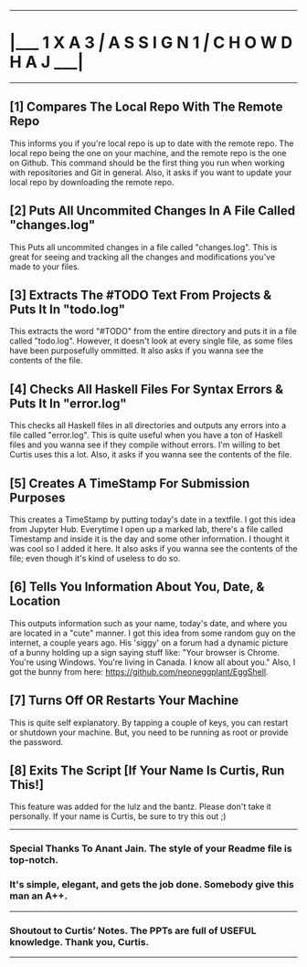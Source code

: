 ***
# |___ 1 X A 3 ___|___ A S S I G N 1 ___|___ C H O W D H A J ___| 
***

## [1] Compares The Local Repo With The Remote Repo
This informs you if you're local repo is up to date with the remote repo. The local repo being the one on your machine, and the remote repo is the one on Github. This command should be the first thing you run when working with repositories and Git in general. Also, it asks if you want to update your local repo by downloading the remote repo.

## [2] Puts All Uncommited Changes In A File Called "changes.log"
This Puts all uncommited changes in a file called "changes.log". This is great for seeing and tracking all the changes and modifications you've made to your files.

## [3] Extracts The #TODO Text From Projects & Puts It In "todo.log"
This extracts the word "#TODO" from the entire directory and puts it in a file called "todo.log". However, it doesn't look at every single file, as some files have been purposefully ommitted. It also asks if you wanna see the contents of the file.

## [4] Checks All Haskell Files For Syntax Errors & Puts It In "error.log"
This checks all Haskell files in all directories and outputs any errors into a file called "error.log". This is quite useful when you have a ton of Haskell files and you wanna see if they compile without errors. I'm willing to bet Curtis uses this a lot. Also, it asks if you wanna see the contents of the file.

## [5] Creates A TimeStamp For Submission Purposes
This creates a TimeStamp by putting today's date in a textfile. I got this idea from Jupyter Hub. Everytime I open up a marked lab, there's a file called Timestamp and inside it is the day and some other information. I thought it was cool so I added it here. It also asks if you wanna see the contents of the file; even though it's kind of useless to do so.

## [6] Tells You Information About You, Date, & Location
This outputs information such as your name, today's date, and where you are located in a "cute" manner. I got this idea from some random guy on the internet, a couple years ago. His 'siggy' on a forum had a dynamic picture of a bunny holding up a sign saying stuff like: "Your browser is Chrome. You're using Windows. You're living in Canada. I know all about you." Also, I got the bunny from here: https://github.com/neoneggplant/EggShell.

## [7] Turns Off OR Restarts Your Machine
This is quite self explanatory. By tapping a couple of keys, you can restart or shutdown your machine. But, you need to be running as root or provide the password. 

## [8] Exits The Script [If Your Name Is Curtis, Run This!]
This feature was added for the lulz and the bantz. Please don't take it personally. If your name is Curtis, be sure to try this out ;)

***

### Special Thanks To Anant Jain. The style of your Readme file is top-notch. 
### It's simple, elegant, and gets the job done. Somebody give this man an A++.

***

### Shoutout to Curtis’ Notes. The PPTs are full of USEFUL knowledge. Thank you, Curtis.

***